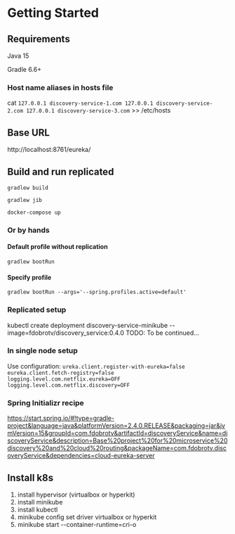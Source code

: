 # Getting Started

## Requirements
Java 15

Gradle 6.6+

### Host name aliases in hosts file
cat `127.0.0.1 discovery-service-1.com
127.0.0.1 discovery-service-2.com
127.0.0.1 discovery-service-3.com` >> /etc/hosts

## Base URL
http://localhost:8761/eureka/

## Build and run replicated
`gradlew build`

`gradlew jib`

`docker-compose up`

### Or by hands
#### Default profile without replication
`gradlew bootRun`

#### Specify profile
`gradlew bootRun --args='--spring.profiles.active=default'`

### Replicated setup
kubectl create deployment discovery-service-minikube --image=fdobrotv/discovery_service:0.4.0 TODO: To be continued...

### In single node setup
Use configuration:
`ureka.client.register-with-eureka=false
 eureka.client.fetch-registry=false
 logging.level.com.netflix.eureka=OFF
 logging.level.com.netflix.discovery=OFF`

### Spring Initializr recipe
https://start.spring.io/#!type=gradle-project&language=java&platformVersion=2.4.0.RELEASE&packaging=jar&jvmVersion=15&groupId=com.fdobrotv&artifactId=discoveryService&name=discoveryService&description=Base%20project%20for%20microservice%20discovery%20and%20cloud%20routing&packageName=com.fdobrotv.discoveryService&dependencies=cloud-eureka-server

## Install k8s
1) install hypervisor (virtualbox or hyperkit)
2) install minikube
3) install kubectl
4) minikube config set driver virtualbox
or hyperkit
5) minikube start --container-runtime=cri-o

